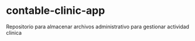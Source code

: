 # contable-clinic-app
 Repositorio para almacenar archivos administrativo para gestionar actividad clinica
